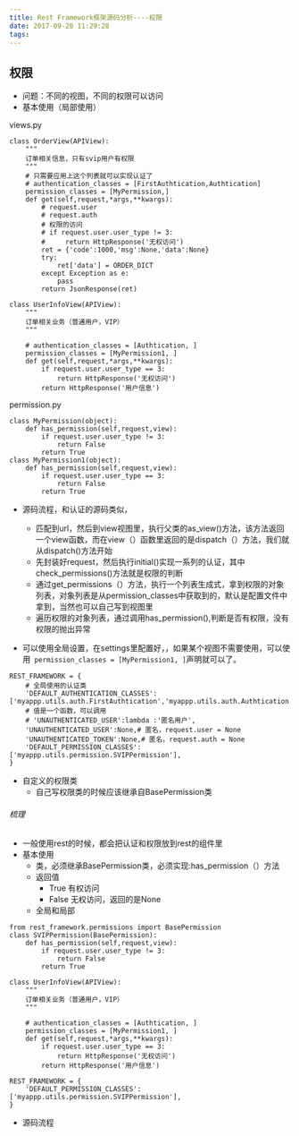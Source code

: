 ```yaml
---
title: Rest Framework框架源码分析----权限
date: 2017-09-20 11:29:28
tags:
---
```





## 权限
- 问题：不同的视图，不同的权限可以访问
- 基本使用（局部使用）

views.py
```
class OrderView(APIView):
    """
    订单相关信息，只有svip用户有权限
    """
    # 只需要应用上这个列表就可以实现认证了
    # authentication_classes = [FirstAuthtication,Authtication]
    permission_classes = [MyPermission,]
    def get(self,request,*args,**kwargs):
        # request.user
        # request.auth
        # 权限的访问
        # if request.user.user_type != 3:
        #     return HttpResponse('无权访问')
        ret = {'code':1000,'msg':None,'data':None}
        try:
            ret['data'] = ORDER_DICT
        except Exception as e:
            pass
        return JsonResponse(ret)

class UserInfoView(APIView):
    """
    订单相关业务（普通用户，VIP）
    """

    # authentication_classes = [Authtication, ]
    permission_classes = [MyPermission1, ]
    def get(self,request,*args,**kwargs):
        if request.user.user_type == 3:
            return HttpResponse('无权访问')
        return HttpResponse('用户信息')
```
permission.py
```
class MyPermission(object):
    def has_permission(self,request,view):
        if request.user.user_type != 3:
            return False
        return True
class MyPermission1(object):
    def has_permission(self,request,view):
        if request.user.user_type == 3:
            return False
        return True
```
- 源码流程，和认证的源码类似，
    - 匹配到url，然后到view视图里，执行父类的as_view()方法，该方法返回一个view函数，而在view（）函数里返回的是dispatch（）方法，我们就从dispatch()方法开始
    - 先封装好request，然后执行initial()实现一系列的认证，其中check_permissions()方法就是权限的判断
    - 通过get_permissions（）方法，执行一个列表生成式，拿到权限的对象列表，对象列表是从permission_classes中获取到的，默认是配置文件中拿到，当然也可以自己写到视图里
    - 遍历权限的对象列表，通过调用has_permission(),判断是否有权限，没有权限的抛出异常

- 可以使用全局设置，在settings里配置好，，如果某个视图不需要使用，可以使用`` permission_classes = [MyPermission1, ]``声明就可以了。
```
REST_FRAMEWORK = {
    # 全局使用的认证类
    'DEFAULT_AUTHENTICATION_CLASSES':['myappp.utils.auth.FirstAuthtication','myappp.utils.auth.Authtication'],
    # 值是一个函数，可以调用
    # 'UNAUTHENTICATED_USER':lambda :'匿名用户',
    'UNAUTHENTICATED_USER':None,# 匿名，request.user = None
    'UNAUTHENTICATED_TOKEN':None,# 匿名，request.auth = None
    'DEFAULT_PERMISSION_CLASSES':['myappp.utils.permission.SVIPPermission'],
}
```

- 自定义的权限类
    - 自己写权限类的时候应该继承自BasePermission类

###### 梳理
- 一般使用rest的时候，都会把认证和权限放到rest的组件里
- 基本使用
    - 类，必须继承BasePermission类，必须实现:has_permission（）方法
    - 返回值
        - True 有权访问
        - False 无权访问，返回的是None
    - 全局和局部

```
from rest_framework.permissions import BasePermission
class SVIPPermission(BasePermission):
    def has_permission(self,request,view):
        if request.user.user_type != 3:
            return False
        return True
```


```
class UserInfoView(APIView):
    """
    订单相关业务（普通用户，VIP）
    """

    # authentication_classes = [Authtication, ]
    permission_classes = [MyPermission1, ]
    def get(self,request,*args,**kwargs):
        if request.user.user_type == 3:
            return HttpResponse('无权访问')
        return HttpResponse('用户信息')
```
```
REST_FRAMEWORK = {
    'DEFAULT_PERMISSION_CLASSES':['myappp.utils.permission.SVIPPermission'],
}
```

- 源码流程






